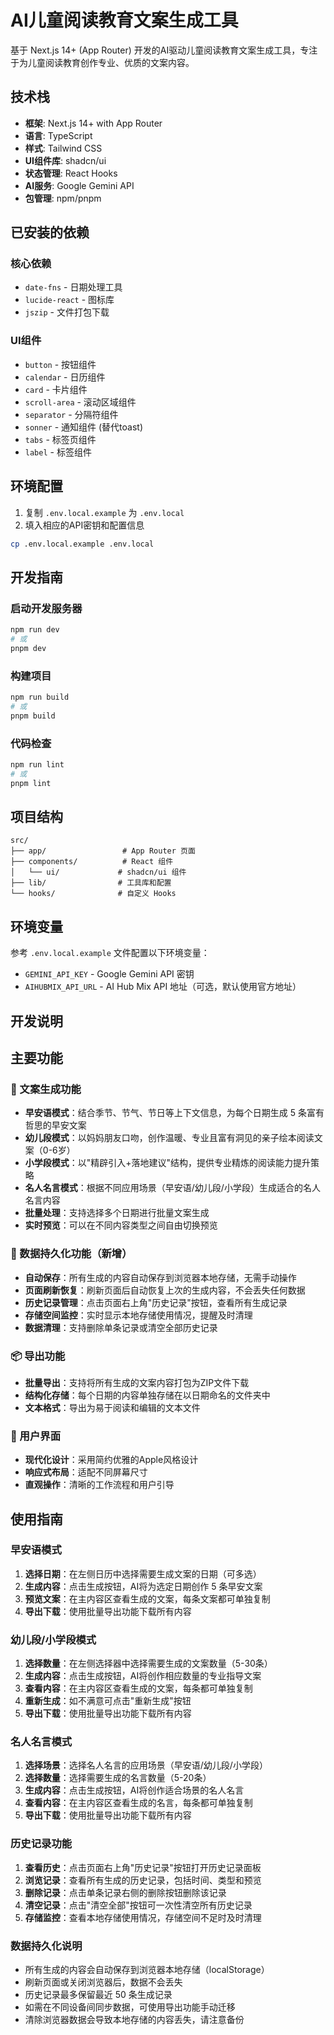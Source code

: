 # AI儿童阅读教育文案生成工具

基于 Next.js 14+ (App Router) 开发的AI驱动儿童阅读教育文案生成工具，专注于为儿童阅读教育创作专业、优质的文案内容。

## 技术栈

- **框架**: Next.js 14+ with App Router
- **语言**: TypeScript
- **样式**: Tailwind CSS
- **UI组件库**: shadcn/ui
- **状态管理**: React Hooks
- **AI服务**: Google Gemini API
- **包管理**: npm/pnpm

## 已安装的依赖

### 核心依赖
- `date-fns` - 日期处理工具
- `lucide-react` - 图标库
- `jszip` - 文件打包下载

### UI组件
- `button` - 按钮组件
- `calendar` - 日历组件
- `card` - 卡片组件
- `scroll-area` - 滚动区域组件
- `separator` - 分隔符组件
- `sonner` - 通知组件 (替代toast)
- `tabs` - 标签页组件
- `label` - 标签组件

## 环境配置

1. 复制 `.env.local.example` 为 `.env.local`
2. 填入相应的API密钥和配置信息

```bash
cp .env.local.example .env.local
```

## 开发指南

### 启动开发服务器

```bash
npm run dev
# 或
pnpm dev
```

### 构建项目

```bash
npm run build
# 或
pnpm build
```

### 代码检查

```bash
npm run lint
# 或
pnpm lint
```

## 项目结构

```
src/
├── app/                 # App Router 页面
├── components/          # React 组件
│   └── ui/             # shadcn/ui 组件
├── lib/                # 工具库和配置
└── hooks/              # 自定义 Hooks
```

## 环境变量

参考 `.env.local.example` 文件配置以下环境变量：

- `GEMINI_API_KEY` - Google Gemini API 密钥
- `AIHUBMIX_API_URL` - AI Hub Mix API 地址（可选，默认使用官方地址）

## 开发说明

## 主要功能

### 🎯 文案生成功能
- **早安语模式**：结合季节、节气、节日等上下文信息，为每个日期生成 5 条富有哲思的早安文案
- **幼儿段模式**：以妈妈朋友口吻，创作温暖、专业且富有洞见的亲子绘本阅读文案（0-6岁）
- **小学段模式**：以"精辟引入+落地建议"结构，提供专业精炼的阅读能力提升策略
- **名人名言模式**：根据不同应用场景（早安语/幼儿段/小学段）生成适合的名人名言内容
- **批量处理**：支持选择多个日期进行批量文案生成
- **实时预览**：可以在不同内容类型之间自由切换预览

### 💾 数据持久化功能（新增）
- **自动保存**：所有生成的内容自动保存到浏览器本地存储，无需手动操作
- **页面刷新恢复**：刷新页面后自动恢复上次的生成内容，不会丢失任何数据
- **历史记录管理**：点击页面右上角"历史记录"按钮，查看所有生成记录
- **存储空间监控**：实时显示本地存储使用情况，提醒及时清理
- **数据清理**：支持删除单条记录或清空全部历史记录

### 📦 导出功能
- **批量导出**：支持将所有生成的文案内容打包为ZIP文件下载
- **结构化存储**：每个日期的内容单独存储在以日期命名的文件夹中
- **文本格式**：导出为易于阅读和编辑的文本文件

### 🎨 用户界面
- **现代化设计**：采用简约优雅的Apple风格设计
- **响应式布局**：适配不同屏幕尺寸
- **直观操作**：清晰的工作流程和用户引导

## 使用指南

### 早安语模式
1. **选择日期**：在左侧日历中选择需要生成文案的日期（可多选）
2. **生成内容**：点击生成按钮，AI将为选定日期创作 5 条早安文案
3. **预览文案**：在主内容区查看生成的文案，每条文案都可单独复制
4. **导出下载**：使用批量导出功能下载所有内容

### 幼儿段/小学段模式
1. **选择数量**：在左侧选择器中选择需要生成的文案数量（5-30条）
2. **生成内容**：点击生成按钮，AI将创作相应数量的专业指导文案
3. **查看内容**：在主内容区查看生成的文案，每条都可单独复制
4. **重新生成**：如不满意可点击"重新生成"按钮
5. **导出下载**：使用批量导出功能下载所有内容

### 名人名言模式
1. **选择场景**：选择名人名言的应用场景（早安语/幼儿段/小学段）
2. **选择数量**：选择需要生成的名言数量（5-20条）
3. **生成内容**：点击生成按钮，AI将创作适合场景的名人名言
4. **查看内容**：在主内容区查看生成的名言，每条都可单独复制
5. **导出下载**：使用批量导出功能下载所有内容

### 历史记录功能
1. **查看历史**：点击页面右上角"历史记录"按钮打开历史记录面板
2. **浏览记录**：查看所有生成的历史记录，包括时间、类型和预览
3. **删除记录**：点击单条记录右侧的删除按钮删除该记录
4. **清空记录**：点击"清空全部"按钮可一次性清空所有历史记录
5. **存储监控**：查看本地存储使用情况，存储空间不足时及时清理

### 数据持久化说明
- 所有生成的内容会自动保存到浏览器本地存储（localStorage）
- 刷新页面或关闭浏览器后，数据不会丢失
- 历史记录最多保留最近 50 条生成记录
- 如需在不同设备间同步数据，可使用导出功能手动迁移
- 清除浏览器数据会导致本地存储的内容丢失，请注意备份
